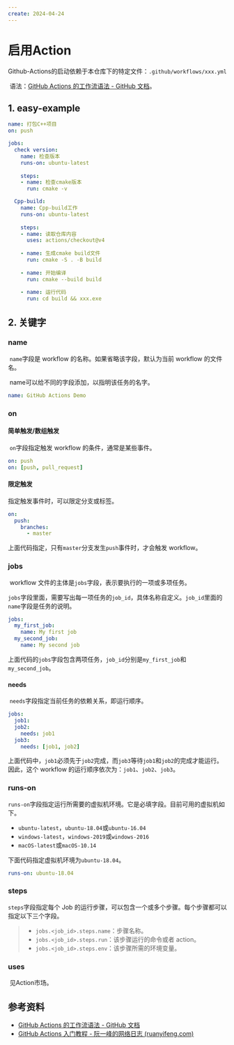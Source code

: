 ```yaml
---
create: 2024-04-24
---
```

# 启用Action

​	Github-Actions的启动依赖于本仓库下的特定文件：`.github/workflows/xxx.yml`

​	语法：[GitHub Actions 的工作流语法 - GitHub 文档](https://docs.github.com/zh/actions/using-workflows/workflow-syntax-for-github-actions)。

## 1. easy-example

```yaml
name: 打包C++项目
on: push

jobs:
  check version:
    name: 检查版本
    runs-on: ubuntu-latest
    
    steps:
    - name: 检查cmake版本
      run: cmake -v

  Cpp-build:
    name: Cpp-build工作
    runs-on: ubuntu-latest
    
    steps:
    - name: 读取仓库内容
      uses: actions/checkout@v4
      
    - name: 生成cmake build文件
      run: cmake -S . -B build
	
	- name: 开始编译
	  run: cmake --build build
	  
	- name: 运行代码
	  run: cd build && xxx.exe
```

## 2. 关键字

### name

​	`name`字段是 workflow 的名称。如果省略该字段，默认为当前 workflow 的文件名。

​	name可以给不同的字段添加，以指明该任务的名字。

```yaml
name: GitHub Actions Demo
```

### on

#### 简单触发/数组触发

​	`on`字段指定触发 workflow 的条件，通常是某些事件。

```yaml
on: push
on: [push, pull_request]
```

#### 限定触发

指定触发事件时，可以限定分支或标签。

```yaml
on:
  push:
    branches:    
      - master
```

​	上面代码指定，只有`master`分支发生`push`事件时，才会触发 workflow。

### jobs

​	workflow 文件的主体是`jobs`字段，表示要执行的一项或多项任务。

​	`jobs`字段里面，需要写出每一项任务的`job_id`，具体名称自定义。`job_id`里面的`name`字段是任务的说明。

```yaml
jobs:
  my_first_job:
    name: My first job
  my_second_job:
    name: My second job
```

​	上面代码的`jobs`字段包含两项任务，`job_id`分别是`my_first_job`和`my_second_job`。

#### needs

​	`needs`字段指定当前任务的依赖关系，即运行顺序。

```yaml
jobs:
  job1:
  job2:
    needs: job1
  job3:
    needs: [job1, job2]
```

​	上面代码中，`job1`必须先于`job2`完成，而`job3`等待`job1`和`job2`的完成才能运行。因此，这个 workflow 的运行顺序依次为：`job1`、`job2`、`job3`。

### runs-on

`runs-on`字段指定运行所需要的虚拟机环境。它是必填字段。目前可用的虚拟机如下。

* `ubuntu-latest`，`ubuntu-18.04`或`ubuntu-16.04`
* `windows-latest`，`windows-2019`或`windows-2016`
* `macOS-latest`或`macOS-10.14`

下面代码指定虚拟机环境为`ubuntu-18.04`。

```yaml
runs-on: ubuntu-18.04
```

### steps

`steps`字段指定每个 Job 的运行步骤，可以包含一个或多个步骤。每个步骤都可以指定以下三个字段。

> - `jobs.<job_id>.steps.name`：步骤名称。
> - `jobs.<job_id>.steps.run`：该步骤运行的命令或者 action。
> - `jobs.<job_id>.steps.env`：该步骤所需的环境变量。

### uses

​	见Action市场。



## 参考资料

* [GitHub Actions 的工作流语法 - GitHub 文档](https://docs.github.com/zh/actions/using-workflows/workflow-syntax-for-github-actions)
* [GitHub Actions 入门教程 - 阮一峰的网络日志 (ruanyifeng.com)](https://www.ruanyifeng.com/blog/2019/09/getting-started-with-github-actions.html)


